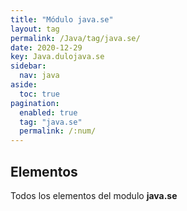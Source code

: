 ```yaml
---
title: "Módulo java.se"
layout: tag
permalink: /Java/tag/java.se/
date: 2020-12-29
key: Java.dulojava.se
sidebar: 
  nav: java
aside: 
  toc: true
pagination: 
  enabled: true
  tag: "java.se"
  permalink: /:num/
---
```


<h2>Elementos</h2>
Todos los elementos del modulo <strong>java.se</strong>
